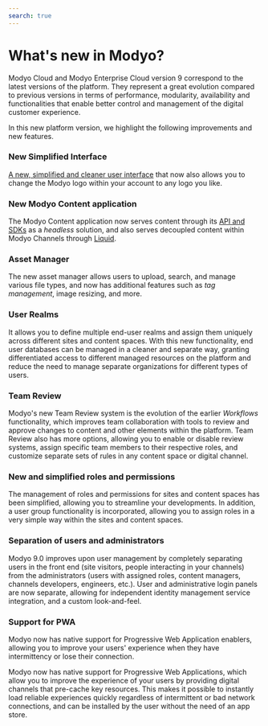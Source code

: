 ```yaml
---
search: true
---
```


# What's new in Modyo?

Modyo Cloud and Modyo Enterprise Cloud version 9 correspond to the latest versions of the platform. They represent a great evolution compared to previous versions in terms of performance, modularity, availability and functionalities that enable better control and management of the digital customer experience. 

In this new platform version, we highlight the following improvements and new features.

### New Simplified Interface

[A new, simplified and cleaner user interface](/en/platform/core/the-modyo-interface.html) that now also allows you to change the Modyo logo within your account to any logo you like.

### New Modyo Content application

The Modyo Content application now serves content through its [API and SDKs](/platform/content/public-api-reference.html) as a _headless_ solution, and also serves decoupled content within Modyo Channels through [Liquid](/platform/channels/liquid-markup.html).

### Asset Manager

The new asset manager allows users to upload, search, and manage various file types, and now has additional features such as _tag management_, image resizing, and more.

### User Realms

It allows you to define multiple end-user realms and assign them uniquely across different sites and content spaces. With this new functionality, end user databases can be managed in a cleaner and separate way, granting differentiated access to different managed resources on the platform and reduce the need to manage separate organizations for different types of users.

### Team Review

Modyo's new Team Review system is the evolution of the earlier _Workflows_ functionality, which improves team collaboration with tools to review and approve changes to content and other elements within the platform. Team Review also has more options, allowing you to enable or disable review systems, assign specific team members to their respective roles, and customize separate sets of rules in any content space or digital channel.

### New and simplified roles and permissions

The management of roles and permissions for sites and content spaces has been simplified, allowing you to streamline your developments. In addition, a user group functionality is incorporated, allowing you to assign roles in a very simple way within the sites and content spaces.

### Separation of users and administrators

Modyo 9.0 improves upon user management by completely separating users in the front end (site visitors, people interacting in your channels) from the administrators (users with assigned roles, content managers, channels developers, engineers, etc.). User and administrative login panels are now separate, allowing for independent identity management service integration, and a custom look-and-feel.

### Support for PWA

Modyo now has native support for Progressive Web Application enablers, allowing you to improve your users' experience when they have intermittency or lose their connection.

Modyo now has native support for Progressive Web Applications, which allow you to improve the experience of your users by providing digital channels that pre-cache key resources. This makes it possible to instantly load reliable experiences quickly regardless of intermittent or bad network connections, and can be installed by the user without the need of an app store.
